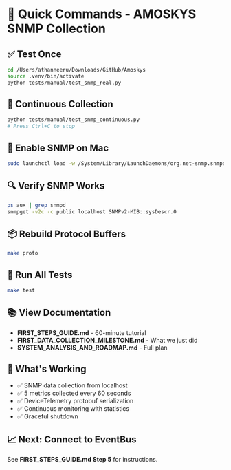 # 🚀 Quick Commands - AMOSKYS SNMP Collection

## ✅ Test Once
```bash
cd /Users/athanneeru/Downloads/GitHub/Amoskys
source .venv/bin/activate
python tests/manual/test_snmp_real.py
```

## 🔄 Continuous Collection
```bash
python tests/manual/test_snmp_continuous.py
# Press Ctrl+C to stop
```

## 🔧 Enable SNMP on Mac
```bash
sudo launchctl load -w /System/Library/LaunchDaemons/org.net-snmp.snmpd.plist
```

## 🔍 Verify SNMP Works
```bash
ps aux | grep snmpd
snmpget -v2c -c public localhost SNMPv2-MIB::sysDescr.0
```

## 📦 Rebuild Protocol Buffers
```bash
make proto
```

## 🧪 Run All Tests
```bash
make test
```

## 📚 View Documentation
- **FIRST_STEPS_GUIDE.md** - 60-minute tutorial
- **FIRST_DATA_COLLECTION_MILESTONE.md** - What we just did
- **SYSTEM_ANALYSIS_AND_ROADMAP.md** - Full plan

## 🎯 What's Working
- ✅ SNMP data collection from localhost
- ✅ 5 metrics collected every 60 seconds
- ✅ DeviceTelemetry protobuf serialization
- ✅ Continuous monitoring with statistics
- ✅ Graceful shutdown

## 📈 Next: Connect to EventBus
See **FIRST_STEPS_GUIDE.md Step 5** for instructions.
